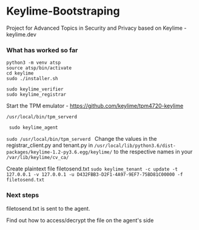# Keylime-Bootstraping
Project for Advanced Topics in Security and Privacy based on Keylime - keylime.dev

### What has worked so far
```git clone https://github.com/keylime/keylime.git
python3 -m venv atsp
source atsp/bin/activate
cd keylime
sudo ./installer.sh

sudo keylime_verifier
sudo keylime_registrar
```
Start the TPM emulator - https://github.com/keylime/tpm4720-keylime

`/usr/local/bin/tpm_serverd`

` sudo keylime_agent`

```sudo /usr/local/bin/tpm_serverd ```
Change the values in the registrar_client.py and tenant.py in `/usr/local/lib/python3.6/dist-packages/keylime-1.2-py3.6.egg/keylime/`
to the respective names in your `/var/lib/keylime/cv_ca/`

Create plaintext file filetosend.txt
`sudo keylime_tenant -c update -t 127.0.0.1 -v 127.0.0.1 -u D432FBB3-D2F1-4A97-9EF7-75BD81C00000 -f filetosend.txt`

### Next steps
filetosend.txt is sent to the agent.

Find out how to access/decrypt the file on the agent's side
